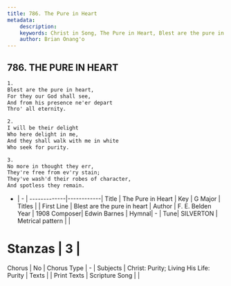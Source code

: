 ```yaml
---
title: 786. The Pure in Heart
metadata:
    description: 
    keywords: Christ in Song, The Pure in Heart, Blest are the pure in heart, 
    author: Brian Onang'o
---
```



## 786. THE PURE IN HEART

```txt
1.
Blest are the pure in heart,
For they our God shall see,
And from his presence ne'er depart
Thro' all eternity.

2.
I will be their delight
Who here delight in me,
And they shall walk with me in white
Who seek for purity.

3.
No more in thought they err,
They're free from ev'ry stain;
They've wash'd their robes of character,
And spotless they remain.


```

- |   -  |
-------------|------------|
Title | The Pure in Heart |
Key | G Major |
Titles |  |
First Line | Blest are the pure in heart |
Author | F. E. Belden
Year | 1908
Composer| Edwin Barnes |
Hymnal|  - |
Tune| SILVERTON |
Metrical pattern | |
# Stanzas | 3 |
Chorus | No |
Chorus Type | - |
Subjects | Christ: Purity; Living His Life: Purity |
Texts |  |
Print Texts | 
Scripture Song |  |
  
